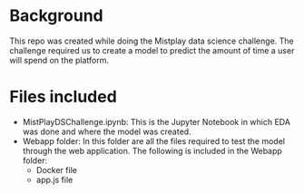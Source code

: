# Background

This repo was created while doing the Mistplay data science challenge. The challenge required us to create a model to predict the amount of time a user will spend on the platform.

# Files included

 - MistPlayDSChallenge.ipynb: This is the Jupyter Notebook in which EDA was done and where the model was created.
 - Webapp folder: In this folder are all the files required to test the model through the web application. The following is included in
   the Webapp folder:
   - Docker file
   - app.js file

